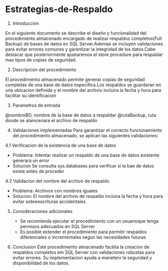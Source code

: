 # Estrategias-de-Respaldo

1. Introduccion

En el siguiente documento se describe el diseño y funcionalidad del procedimiento almacenado encargado de realizar respaldos completos(Full Backup) de
bases de datos en SQL Server.Ademas se incluyen validaciones para evitar errores comunes y garantizar la integridad de los datos.Cabe destacar que posteriormente
ajustaremos el store procedure para respaldar mas tipos de copias de seguridad.

2. Descripcion del procedimiento

El procedimiento almacenado permite generar copias de seguridad completas de una base de datos especifica.Los respaldos se guardaran en una ubicacion definida y el nombre del archvio incluira la fecha y hora para facilitar su identificacion

3. Parametros de entrada

@nombreBD, nombre de la base de datos a respaldar
@rutaBackup, ruta donde se alamcenara el archivo de respaldo

4. Validaciones implementadas
Para garantizar el correcto funcionamiento del procedimiento almacenado, se aplican las siguientes validaciones:

4.1 Verificacion de la existencia de una base de datos

 * Problema: Intentar realizar un respaldo de una base de datos existente generara un error
 * Solucion Se consulta sys.databases para verificar si la bae de datos existe antes de proceder

4.2 Validacion del nombre del archivo de respaldo
 * Problema: Archivos con nombres iguales
 * Solucion: El nombre del archvio de respaldo incluira la fecha y hora para evitar sobreescrituras accidentales

5. Consideraciones adicionales
    * Se recomienda ejecutar el procedimiento con un usuarioque tenga permisos adecuados en SQL Server
    * Es posible extender el procedimiento para permitir respaldos diferenciales o incrementales segun las necesidades futuras

6. Conclusion
Este procedimiento almacenado facilita la creacion de respaldos completos em SQL Server con validaciones robustas para evitar errores.
Su implementacion ayuda a manetenr la seguridad y disponibilidad de los datos.
